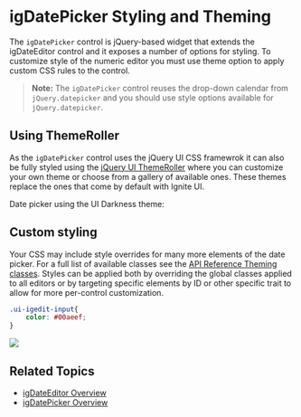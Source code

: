 ﻿<!--
|metadata|
{
    "fileName": "igdatepicker-styling-and-theming",
    "controlName": "igDatePicker",
    "tags": ["Styling","Theming"]
}
|metadata|
-->

# igDatePicker Styling and Theming


The `igDatePicker` control is jQuery-based widget that extends the igDateEditor control and it exposes a number of options for styling. To customize style of the numeric editor you must use theme option to apply custom CSS rules to the control.

> **Note:** The `igDatePicker` control reuses the drop-down calendar from `jQuery.datepicker` and you should use style options available for `jQuery.datepicker`.

## Using ThemeRoller

As the `igDatePicker` control uses the jQuery UI CSS framewrok it can also be fully styled using the [jQuery UI ThemeRoller](http://jqueryui.com/themeroller/) where you can customize your own theme or choose from a gallery of available ones. These themes replace the ones that come by default with Ignite UI.

Date picker using the UI Darkness theme:



## Custom styling

Your CSS may include style overrides for many more elements of the date picker. For a full list of available classes see the [API Reference Theming classes](%%jQueryApiUrl%%/ui.igDateEditor#theming). Styles can be applied both by overriding the global classes applied to all editors or by targeting specific elements by ID or other specific trait to allow for more per-control customization.

```css
.ui-igedit-input{
	color: #00aeef;
}
```

![](\images\igDatePicker_custom_style.png)

## Related Topics

-   [igDateEditor Overview](igDateEditor-Overview.html)
-   [igDatePicker Overview](igDatePicker-Overview.html)

 

 


